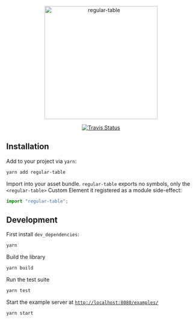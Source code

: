 <p align="center">
  <img alt="regular-table" src="https://raw.githubusercontent.com/jpmorganchase/regular-table/master/logo.png" width="300">
</p>

<p align="center">
  <a href="https://travis-ci.org/jpmorganchase/regular-table"><img alt="Travis Status" src="https://travis-ci.org/jpmorganchase/regular-table.svg?branch=master"></a>
</p>

## Installation

Add to your project via `yarn`:

```bash
yarn add regular-table
```

Import into your asset bundle.  `regular-table` exports no symbols, only the
`<regular-table>` Custom Element it registered as a module side-effect:

```javascript
import "regular-table";
```

## Development

First install `dev_dependencies`:

```bash
yarn
```

Build the library

```bash
yarn build
```

Run the test suite

```bash
yarn test
```

Start the example server at [`http://localhost:8080/examples/`](http://localhost:8080/examples/)

```bash
yarn start
```